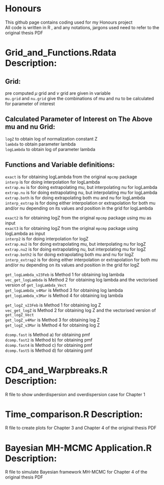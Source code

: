 # Honours
This github page contains coding used for my Honours project <br />
All code is written in R , and any notations, jargons used need to refer to the original thesis PDF

# Grid_and_Functions.Rdata Description:

## Grid: <br />
pre computed $\mu$ grid and $\nu$ grid are given in variable <br />
`mu.grid` and `nu.grid` give the combinations of mu and nu to be calculated for parameter of interest <br />

## Calculated Parameter of Interest on The Above mu and nu Grid: <br />
`logZ` to obtain log of normalization constant Z <br />
`lambda` to obtain parameter lambda <br />
`logLambda` to obtain log of parameter lambda <br />
<!---
`compvar` to obtain variance of X <br />
`compvarlogfactorialy` to obtain variance of log(X!) <br />
`compmeanlogfactorialy` to obtain mean of log(X!) <br />
`compmeanylogfactorialy` to obtain mean of X log(X!) <br />
--->
## Functions and Variable definitions:
 `exact` is for obtaining logLambda from the original `mpcmp` package <br />
 `interp` is for doing interpolation for logLambda <br />
 `extrap.mu` is for doing extrapolating mu, but interpolating nu for logLambda <br />
 `extrap.nu` is for doing extrapolating nu, but interpolating mu for logLambda <br />
 `extrap.both` is for doing extrapolating both mu and nu for logLambda <br />
 `interp_extrap` is for doing either interpolation or extrapolation for both mu and/or nu depending on its values and position in the grid for logLambda <br />

 `exact2` is for obtaining logZ from the original `mpcmp` package using mu as input <br />
 `exact3` is for obtaining logZ from the original `mpcmp` package using logLambda as input <br />
 `interp2` is for doing interpolation for logZ <br />
 `extrap.mu2` is for doing extrapolating mu, but interpolating nu for logZ <br />
 `extrap.nu2` is for doing extrapolating nu, but interpolating mu for logZ <br />
 `extrap.both2` is for doing extrapolating both mu and nu for logZ <br />
 `interp_extrap2` is for doing either interpolation or extrapolation for both mu and/or nu depending on its values and position in the grid for logZ <br />


 `get_logLambda_v23Feb` is Method 1 for obtaining log lambda <br />
 `vec_get_logLambda` is Method 2 for obtaining log lambda and the vectorised version of `get_logLambda_Vect` <br />
 `get_logLambda_v4Mar` is Method 3 for obtaining log lambda <br />
 `get_logLambda_v3Mar` is Method 4 for obtaining log lambda <br />

 `get_logZ_v23Feb` is Method 1 for obtaining log Z <br />
 `vec_get_logZ` is Method 2 for obtaining log Z and the vectorised version of `get_logZ_Vect`  <br />
 `get_logZ_v4Mar` is Method 3 for obtaining log Z <br />
 `get_logZ_v3Mar` is Method 4 for obtaining log Z <br />

 `dcomp.fast` is Method a) for obtaining pmf <br />
 `dcomp.fast2` is Method b) for obtaining pmf <br />
 `dcomp.fast4` is Method c) for obtaining pmf <br />
 `dcomp.fast5` is Method d) for obtaining pmf <br />

# CD4_and_Warpbreaks.R Description:
R file to show underdispersion and overdispersion case for Chapter 1

# Time_comparison.R Description:
R file to create plots for Chapter 3 and Chapter 4 of the original thesis PDF

# Bayesian MH-MCMC Application.R Description:
R file to simulate Bayesian framework MH-MCMC for Chapter 4 of the original thesis PDF
